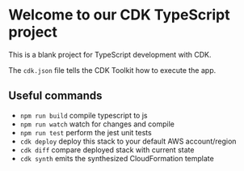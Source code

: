 # Welcome to our CDK TypeScript project

This is a blank project for TypeScript development with CDK.

The `cdk.json` file tells the CDK Toolkit how to execute the app.

## Useful commands

* `npm run build`   compile typescript to js
* `npm run watch`   watch for changes and compile
* `npm run test`    perform the jest unit tests
* `cdk deploy`      deploy this stack to your default AWS account/region
* `cdk diff`        compare deployed stack with current state
* `cdk synth`       emits the synthesized CloudFormation template

